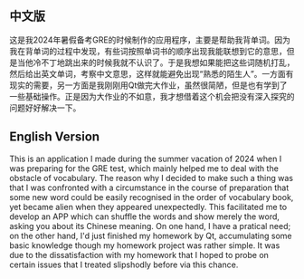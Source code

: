 ## 中文版
这是我2024年暑假备考GRE的时候制作的应用程序，主要是帮助我背单词。因为我在背单词的过程中发现，有些词按照单词书的顺序出现我能联想到它的意思，但是当他冷不丁地跳出来的时候我就不认识了。于是我想如果能把这些词随机打乱，然后给出英文单词，考察中文意思，这样就能避免出现“熟悉的陌生人”。一方面有现实的需要，另一方面是我刚刚用Qt做完大作业，虽然很简陋，但是也有学到了一些基础操作。正是因为大作业的不如意，我才想借着这个机会把没有深入探究的问题好好解决一下。
## English Version
This is an application I made during the summer vacation of 2024 when I was preparing for the GRE test, which mainly helped me to deal with the obstacle of vocabulary. The reason why I decided to make such a thing was that I was confronted with a circumstance in the course of preparation that some new word could be easily recognised in the order of vocabulary book, yet became alien when they appeared unexpectedly. This facilitated me to develop an APP which can shuffle the words and show merely the word, asking you about its Chinese meaning. On one hand, I have a pratical need; on the other hand, I'd just finished my homework by Qt, accumulating some basic knowledge though my homework project was rather simple. It was due to the dissatisfaction with my homework that I hoped to probe on certain issues that I treated slipshodly before via this chance.
